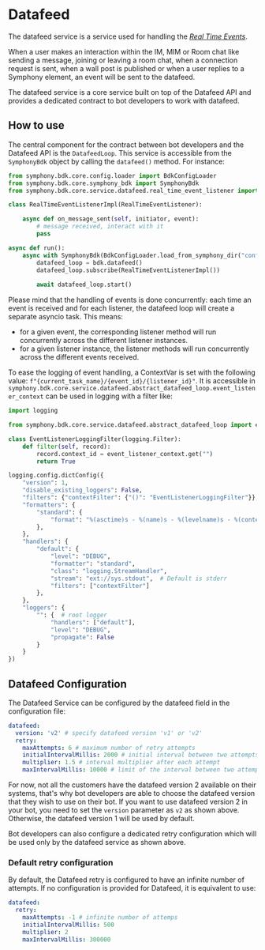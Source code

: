 # Datafeed

The datafeed service is a service used for handling the [_Real Time Events_](https://developers.symphony.com/restapi/docs/real-time-events). 

When a user makes an interaction within the IM, MIM or Room chat like sending a message, joining or leaving a room chat,
when a connection request is sent, when a wall post is published or when a user replies to a Symphony element, an event
will be sent to the datafeed.

The datafeed service is a core service built on top of the Datafeed API and provides a dedicated contract to bot
developers to work with datafeed.


## How to use
The central component for the contract between bot developers and the Datafeed API is the `DatafeedLoop`.
This service is accessible from the `SymphonyBdk` object by calling the `datafeed()` method.
For instance:

```python
from symphony.bdk.core.config.loader import BdkConfigLoader
from symphony.bdk.core.symphony_bdk import SymphonyBdk
from symphony.bdk.core.service.datafeed.real_time_event_listener import RealTimeEventListener

class RealTimeEventListenerImpl(RealTimeEventListener):

    async def on_message_sent(self, initiator, event):
        # message received, interact with it
        pass

async def run():
    async with SymphonyBdk(BdkConfigLoader.load_from_symphony_dir("config.yaml")) as bdk:
        datafeed_loop = bdk.datafeed()
        datafeed_loop.subscribe(RealTimeEventListenerImpl())
        
        await datafeed_loop.start()
```

Please mind that the handling of events is done concurrently: each time an event is received and for each listener, the
datafeed loop will create a separate asyncio task. This means:
* for a given event, the corresponding listener method will run concurrently across the different listener instances.
* for a given listener instance, the listener methods will run concurrently across the different events received.

To ease the logging of event handling, a ContextVar is set with the following value:
`f"{current_task_name}/{event_id}/{listener_id}"`. It is accessible in
`symphony.bdk.core.service.datafeed.abstract_datafeed_loop.event_listener_context` can be used in logging with a filter
like:

```python
import logging

from symphony.bdk.core.service.datafeed.abstract_datafeed_loop import event_listener_context

class EventListenerLoggingFilter(logging.Filter):
    def filter(self, record):
        record.context_id = event_listener_context.get("")
        return True

logging.config.dictConfig({
    "version": 1,
    "disable_existing_loggers": False,
    "filters": {"contextFilter": {"()": "EventListenerLoggingFilter"}},
    "formatters": {
        "standard": {
            "format": "%(asctime)s - %(name)s - %(levelname)s - %(context_id)s - %(message)s"
        },
    },
    "handlers": {
        "default": {
            "level": "DEBUG",
            "formatter": "standard",
            "class": "logging.StreamHandler",
            "stream": "ext://sys.stdout",  # Default is stderr
            "filters": ["contextFilter"]
        },
    },
    "loggers": {
        "": {  # root logger
            "handlers": ["default"],
            "level": "DEBUG",
            "propagate": False
        }
    }
})
```

## Datafeed Configuration

The Datafeed Service can be configured by the datafeed field in the configuration file:

```yaml
datafeed:
  version: 'v2' # specify datafeed version 'v1' or 'v2'
  retry:
    maxAttempts: 6 # maximum number of retry attempts
    initialIntervalMillis: 2000 # initial interval between two attempts
    multiplier: 1.5 # interval multiplier after each attempt
    maxIntervalMillis: 10000 # limit of the interval between two attempts
```

For now, not all the customers have the datafeed version 2 available on their systems, that's why bot developers are able to
choose the datafeed version that they wish to use on their bot. If you want to use datafeed version 2 in your bot,  you need to set
the `version` parameter as `v2` as shown above.
Otherwise, the datafeed version 1 will be used by default.

Bot developers can also configure a dedicated retry configuration which will be used only by the datafeed service as shown above.

### Default retry configuration
By default, the Datafeed retry is configured to have an infinite number of attempts.
If no configuration is provided for Datafeed, it is equivalent to use: 
```yaml
datafeed:
  retry:
    maxAttempts: -1 # infinite number of attemps
    initialIntervalMillis: 500
    multiplier: 2
    maxIntervalMillis: 300000
```